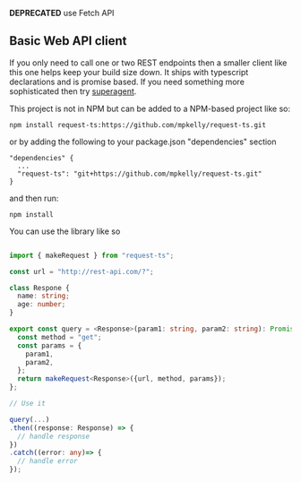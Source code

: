 **DEPRECATED** use Fetch API

## Basic Web API client 

If you only need to call one or two REST endpoints then a smaller client like this one helps keep your build size down. It ships with typescript declarations and is promise based. If you need something more sophisticated then try [superagent](https://github.com/visionmedia/superagent).


This project is not in NPM but can be added to a NPM-based project like so: 

```
npm install request-ts:https://github.com/mpkelly/request-ts.git

```

or by adding the following to your package.json "dependencies" section

``` 
"dependencies" {
  ...
  "request-ts": "git+https://github.com/mpkelly/request-ts.git"
}
```

and then run:

```
npm install
```

You can use the library like so 

```Typescript

import { makeRequest } from "request-ts";

const url = "http://rest-api.com/?";

class Respone {
  name: string;
  age: number;
}

export const query = <Response>(param1: string, param2: string): Promise<Response> => {  
  const method = "get";
  const params = {
    param1,
    param2,
  };
  return makeRequest<Response>({url, method, params});
};

// Use it 

query(...)
.then((response: Response) => {
  // handle response
})
.catch((error: any)=> {
  // handle error
});

```

